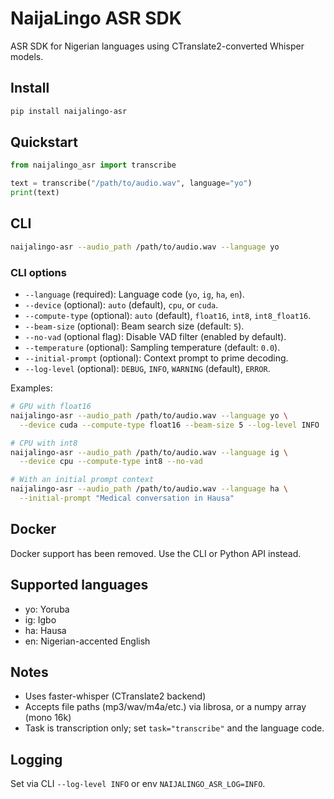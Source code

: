 # NaijaLingo ASR SDK

ASR SDK for Nigerian languages using CTranslate2-converted Whisper models.

## Install

```bash
pip install naijalingo-asr
```

## Quickstart

```python
from naijalingo_asr import transcribe

text = transcribe("/path/to/audio.wav", language="yo")
print(text)
```

## CLI

```bash
naijalingo-asr --audio_path /path/to/audio.wav --language yo
```

### CLI options

- `--language` (required): Language code (`yo`, `ig`, `ha`, `en`).
- `--device` (optional): `auto` (default), `cpu`, or `cuda`.
- `--compute-type` (optional): `auto` (default), `float16`, `int8`, `int8_float16`.
- `--beam-size` (optional): Beam search size (default: `5`).
- `--no-vad` (optional flag): Disable VAD filter (enabled by default).
- `--temperature` (optional): Sampling temperature (default: `0.0`).
- `--initial-prompt` (optional): Context prompt to prime decoding.
- `--log-level` (optional): `DEBUG`, `INFO`, `WARNING` (default), `ERROR`.

Examples:

```bash
# GPU with float16
naijalingo-asr --audio_path /path/to/audio.wav --language yo \
  --device cuda --compute-type float16 --beam-size 5 --log-level INFO

# CPU with int8
naijalingo-asr --audio_path /path/to/audio.wav --language ig \
  --device cpu --compute-type int8 --no-vad

# With an initial prompt context
naijalingo-asr --audio_path /path/to/audio.wav --language ha \
  --initial-prompt "Medical conversation in Hausa"
```

## Docker

Docker support has been removed. Use the CLI or Python API instead.

## Supported languages

- yo: Yoruba
- ig: Igbo
- ha: Hausa
- en: Nigerian-accented English

## Notes
- Uses faster-whisper (CTranslate2 backend)
- Accepts file paths (mp3/wav/m4a/etc.) via librosa, or a numpy array (mono 16k)
- Task is transcription only; set `task="transcribe"` and the language code.

## Logging

Set via CLI `--log-level INFO` or env `NAIJALINGO_ASR_LOG=INFO`.


